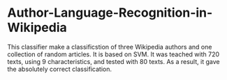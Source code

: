 # Author-Language-Recognition-in-Wikipedia
This classifier make a classificstion of three Wikipedia authors and one collection of random articles. It is based on SVM. It was teached with 720 texts, using 9 characteristics, and tested with 80 texts. As a result, it gave the absolutely correct classification.
